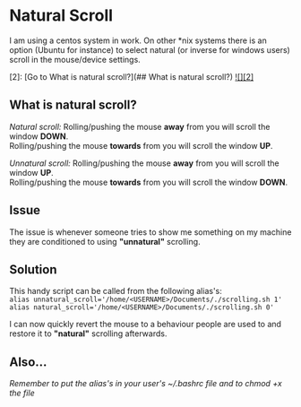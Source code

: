 # Natural Scroll

I am using a centos system in work. On other \*nix systems there is an option (Ubuntu for instance) to select natural (or inverse for windows users) scroll in the mouse/device settings.


[1]: https://external-content.duckduckgo.com/iu/?u=http%3A%2F%2Fstatic1.businessinsider.com%2Fimage%2F4e28207349e2aeda52240000-480%2Fnatural-scrolling-mac-os-x-lion.jpg
[2]: [Go to What is natural scroll?](## What is natural scroll?)
[![][2]][1]

## What is natural scroll?
_Natural scroll:_
Rolling/pushing the mouse **away** from you will scroll the window **DOWN**.  
Rolling/pushing the mouse **towards** from you will scroll the window **UP**.  

_Unnatural scroll:_
Rolling/pushing the mouse **away** from you will scroll the window **UP**.  
Rolling/pushing the mouse **towards** from you will scroll the window **DOWN**.  

## Issue
The issue is whenever someone tries to show me something on my machine they are conditioned to using **"unnatural"** scrolling.

## Solution
This handy script can be called from the following alias's:  
```alias unnatural_scroll='/home/<USERNAME>/Documents/./scrolling.sh 1'```  
```alias natural_scroll='/home/<USERNAME>/Documents/./scrolling.sh 0'```  
 
 I can now quickly revert the mouse to a behaviour people are used to and restore it to **"natural"** scrolling afterwards.

## Also...
_Remember to put the alias's in your user's ~/.bashrc file and to chmod +x the file_

